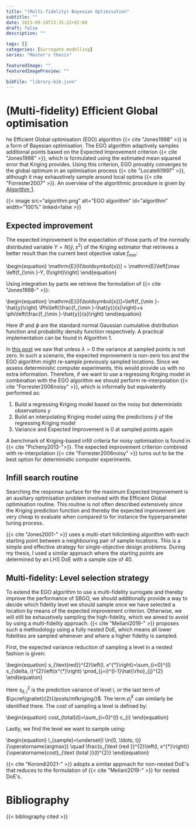 ```yaml
---
title: "(Multi-fidelity) Bayesian Optimisation"
subtitle: ""
date: 2023-09-18T23:35:22+02:00
draft: false
description: ""

tags: []
categories: [Surrogate modelling]
series: "Master's thesis"

featuredImage: ""
featuredImagePreview: ""

bibFile: "library-bib.json" 
---
```


<!--more-->
# (Multi-fidelity) Efficient Global optimisation
he Efficient Global optimisation (EGO) algorithm {{< cite "Jones1998" >}} is a form of Bayesian optimisation. The EGO algorithm adaptively samples additional points based on the Expected Improvement criterion {{< cite "Jones1998" >}}, which is formulated using the estimated mean squared error that Kriging provides. Using this criterion, EGO provably converges to the global optimum in an optimisation process {{< cite "Locatelli1997" >}}, although it may exhaustively sample around local optima {{< cite "Forrester2007" >}}. An overview of the algorithmic procedure is given by [Algorithm 1](#algorithm).

{{< image src="algorithm.png" alt="EGO algorithm" id="algorithm" width="100%" linked=false >}}

## Expected improvement
The expected improvement is the expectation of those parts of the normally distributed variable $Y = N(\hat{y},s^2)$ of the Kriging estimator that retrieves a better result than the current best objective value $f_{min}$:

\begin{equation}
\mathrm{E}[I(\boldsymbol{x})] = \mathrm{E}\left[\max \left(f_{\min }-Y, 0\right)\right]
\end{equation}

Using integration by parts we retrieve the formulation of {{< cite "Jones1998-" >}}:

\begin{equation}
\mathrm{E}[I(\boldsymbol{x})]=\left(f_{\min }-\hat{y}\right) \Phi\left(\frac{f_{\min }-\hat{y}}{s}\right)+s \phi\left(\frac{f_{\min }-\hat{y}}{s}\right)
\end{equation}

Here $\Phi$ and $\phi$ are the standard normal Gaussian cumulative distribution function and probability density function respectively. A practical implementation can be found in Algorithm 1.

In [this post](/posts/kriging/#including-and-handling-noise) we saw that unless $\lambda = 0$ the variance at sampled points is not zero. 
In such a scenario, the expected improvement is non-zero too and the EGO algorithm might re-sample previously sampled locations. Since we assess deterministic computer experiments, this would provide us with no extra information. Therefore, if we want to use a regressing Kriging model in combination with the EGO algorithm we should perform re-interpolation {{< cite "Forrester2006noisy" >}}, which is informally but equivalently performed as:

1. Build a regressing Kriging model based on the noisy but deterministic observations $y$
2. Build an interpolating Kriging model using the predictions $\widehat{y}$ of the regressing Kriging model
3. Variance and Expected Improvement is 0 at sampled points again

A benchmark of Kriging-based infill criteria for noisy
optimisation is found in {{< cite "Picheny2013-">}}. The expected improvement criterion combined with re-interpolation {{< cite "Forrester2006noisy" >}} turns out to be the best option for deterministic computer experiments.


## Infill search routine
Searching the response surface for the maximum Expected Improvement is an auxiliary optimisation problem involved with the Efficient Global optimisation routine. This routine is not often described extensively since the Kriging prediction function and thereby the expected improvement are very cheap to evaluate when compared to for instance the hyperparameter tuning process.

{{< cite "Jones2001-" >}} uses a multi-start hillclimbing algorithm with each starting point between a neighbouring pair of sample locations. This is a simple and effective strategy for single-objective design problems. During my thesis, I used a similar approach where the starting points are determined by an LHS DoE with a sample size of 40.

## Multi-fidelity: Level selection strategy
To extend the EGO algorithm to use a multi-fidelity surrogate and thereby improve the performance of SBGO, we should additionally provide a way to decide which fidelity level we should sample once we have selected a location by means of the expected improvement criterion. Otherwise, we will still be exhaustively sampling the high-fidelity, which we aimed to avoid by using a multi-fidelity approach. {{< cite "Meliani2019-" >}} proposes such a methodology using a fully nested DoE, which means all lower fidelities are sampled whenever and where a higher fidelity is sampled.

First, the expected variance reduction of sampling a level in a nested fashion is given:

\begin{equation}
s_{\text{red}}^{2}\left(l, x^{\*}\right)=\sum_{i=0}^{l} s_{\delta, i}^{2}\left(x^{\*}\right) \prod_{j=i}^{l-1}\hat{\rho}_{j}^{2}
\end{equation}

Here $s_{\delta, i}^{2}$ is the prediction variance of level i, or the last term of $\pcref{gratiet}{2}{/posts/mfkriging/}$. The term $\hat{\rho}_{j}^{2}$ can similarly be identified there. The cost of sampling a level is defined by:

\begin{equation}
cost_{total}(l)=\sum_{i=0}^{l} c_{i}
\end{equation}

Lastly, we find the level we want to sample using:

\begin{equation}
l_{sample}=\underset{l \in(0, \ldots, t)}{\operatorname{argmax}} \quad \frac{s_{\text {red }}^{2}\left(l, x^{*}\right)}{\operatorname{cost}_{\text {total }}(l)^{2}}
\end{equation}

{{< cite "Korondi2021-" >}} adopts a similar approach for non-nested DoE's that reduces to the formulation of {{< cite "Meliani2019-" >}} for nested DoE's.


# Bibliography
{{< bibliography cited >}}

